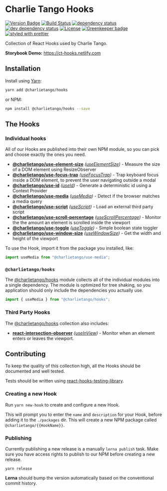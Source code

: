 # Charlie Tango Hooks

[![Version Badge][npm-version-svg]][package-url]
[![Build Status][travis-svg]][travis-url]
[![dependency status][deps-svg]][deps-url]
[![dev dependency status][dev-deps-svg]][dev-deps-url]
[![License][license-image]][license-url]
[![Greenkeeper badge][greenkeeper-svg]][greenkeeper-url]
[![styled with prettier][prettier-svg]][prettier-url]

Collection of React Hooks used by Charlie Tango.

**Storybook Demo:** https://ct-hooks.netlify.com

## Installation

Install using [Yarn](https://yarnpkg.com):

```sh
yarn add @charlietango/hooks
```

or NPM:

```sh
npm install @charlietango/hooks --save
```

## The Hooks

### Individual hooks

All of our Hooks are published into their own NPM module, so you can pick and choose exactly the ones you need.

<!-- HOOKS_START -->

- **[@charlietango/use-element-size](https://www.npmjs.com/package/@charlietango/use-element-size)** _([useElementSize](packages/useElementSize/src))_ - Measure the size of a DOM element using ResizeObserver
- **[@charlietango/use-focus-trap](https://www.npmjs.com/package/@charlietango/use-focus-trap)** _([useFocusTrap](packages/useFocusTrap/src))_ - Trap keyboard focus inside a DOM element, to prevent the user navigating outside a modal
- **[@charlietango/use-id](https://www.npmjs.com/package/@charlietango/use-id)** _([useId](packages/useId/src))_ - Generate a deterministic id using a Context Provider
- **[@charlietango/use-media](https://www.npmjs.com/package/@charlietango/use-media)** _([useMedia](packages/useMedia/src))_ - Detect if the browser matches a media query
- **[@charlietango/use-script](https://www.npmjs.com/package/@charlietango/use-script)** _([useScript](packages/useScript/src))_ - Load an external third party script
- **[@charlietango/use-scroll-percentage](https://www.npmjs.com/package/@charlietango/use-scroll-percentage)** _([useScrollPercentage](packages/useScrollPercentage/src))_ - Monitor the the amount an element is scrolled inside the viewport
- **[@charlietango/use-toggle](https://www.npmjs.com/package/@charlietango/use-toggle)** _([useToggle](packages/useToggle/src))_ - Simple boolean state toggler
- **[@charlietango/use-window-size](https://www.npmjs.com/package/@charlietango/use-window-size)** _([useWindowSize](packages/useWindowSize/src))_ - Get the width and height of the viewport

<!-- HOOKS_END -->

To use the Hook, import it from the package you installed, like:

```js
import useMedia from "@charlietango/use-media";
```

### `@charlietango/hooks`

The [@charlietango/hooks](https://www.npmjs.com/package/@charlietango/hooks)
module collects all of the individual modules into a single dependency. The module
is optimized for tree shaking, so you application should only include the dependencies
you actually use.

```js
import { useMedia } from "@charlietango/hooks";
```

### Third Party Hooks

The [@charlietango/hooks](https://www.npmjs.com/package/@charlietango/hooks) collection also includes:

- **[react-intersection-observer](https://github.com/charlie-tango/hooks/)**
  _([useInView](https://github.com/charlie-tango/hooks/))_ -
  Monitor when an element enters or leaves the viewport.

## Contributing

To keep the quality of this collection high, all the Hooks should be documented
and well tested.

Tests should be written using
[react-hooks-testing-library](https://www.npmjs.com/package/react-hooks-testing-library).

### Creating a new Hook

Run `yarn new-hook` to create and configure a new Hook.

This will prompt you to enter the `name` and `description` for your Hook, before
adding it to the `./packages` dir. This will create a new NPM package called
`@charlietango/{{HookName}}`.

### Publishing

Currently publishing a new release is a manually `lerna publish` task. Make sure
you have access rights to publish to our NPM before creating a new release.

```
yarn release
```

**Lerna** should bump the version automatically based on the conventional commit
history.

[package-url]: https://npmjs.org/package/@charlietango/hooks
[npm-version-svg]: https://img.shields.io/npm/v/@charlietango/hooks.svg
[travis-svg]: https://travis-ci.org/charlie-tango/hooks.svg
[travis-url]: https://travis-ci.org/charlie-tango/hooks
[deps-svg]: https://david-dm.org/charlie-tango/hooks.svg
[deps-url]: https://david-dm.org/charlie-tango/hooks
[dev-deps-svg]: https://david-dm.org/charlie-tango/hooks/dev-status.svg
[dev-deps-url]: https://david-dm.org/charlie-tango/hooks#info=devDependencies
[license-image]: http://img.shields.io/npm/l/@charlietango/hooks.svg
[license-url]: LICENSE
[greenkeeper-svg]: https://badges.greenkeeper.io/charlie-tango/hooks.svg
[greenkeeper-url]: https://greenkeeper.io/
[prettier-svg]: https://img.shields.io/badge/styled_with-prettier-ff69b4.svg
[prettier-url]: https://github.com/prettier/prettier
